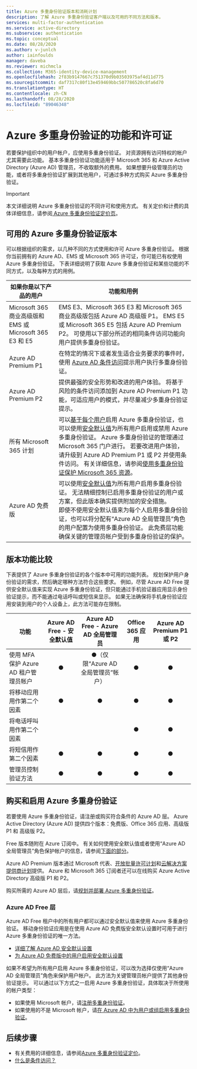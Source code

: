 ```yaml
---
title: Azure 多重身份验证版本和消耗计划
description: 了解 Azure 多重身份验证客户端以及可用的不同方法和版本。
services: multi-factor-authentication
ms.service: active-directory
ms.subservice: authentication
ms.topic: conceptual
ms.date: 08/28/2020
ms.author: v-junlch
author: iainfoulds
manager: daveba
ms.reviewer: michmcla
ms.collection: M365-identity-device-management
ms.openlocfilehash: 2f83b9147667c751370d9b03503975af4d11d775
ms.sourcegitcommit: daf7317c80f13e459469bbc507786520c8fa6d70
ms.translationtype: HT
ms.contentlocale: zh-CN
ms.lasthandoff: 08/28/2020
ms.locfileid: "89046348"
---
```

# <a name="features-and-licenses-for-azure-multi-factor-authentication"></a>Azure 多重身份验证的功能和许可证

若要保护组织中的用户帐户，应使用多重身份验证。 对资源拥有访问特权的帐户尤其需要此功能。 基本多重身份验证功能适用于 Microsoft 365 和 Azure Active Directory (Azure AD) 管理员，不收取额外的费用。 如果想要升级管理员的功能，或者将多重身份验证扩展到其他用户，可通过多种方式购买 Azure 多重身份验证。

> [!IMPORTANT]
> 本文详细说明 Azure 多重身份验证的不同许可和使用方式。 有关定价和计费的具体详细信息，请参阅[ Azure 多重身份验证定价页](https://www.azure.cn/pricing/details/multi-factor-authentication/)。

## <a name="available-versions-of-azure-multi-factor-authentication"></a>可用的 Azure 多重身份验证版本

可以根据组织的需求，以几种不同的方式使用和许可 Azure 多重身份验证。 根据你当前拥有的 Azure AD、EMS 或 Microsoft 365 许可证，你可能已有权使用 Azure 多重身份验证。 下表详细说明了获取 Azure 多重身份验证和某些功能的不同方式，以及每种方式的用例。

| 如果你是以下产品的用户 | 功能和用例 |
| --- | --- |
| Microsoft 365 商业高级版和 EMS 或 Microsoft 365 E3 和 E5 | EMS E3、Microsoft 365 E3 和 Microsoft 365 商业高级版包括 Azure AD 高级版 P1。 EMS E5 或 Microsoft 365 E5 包括 Azure AD Premium P2。 可使用以下部分所述的相同条件访问功能向用户提供多重身份验证。 |
| Azure AD Premium P1 | 在特定的情况下或者发生适合业务要求的事件时，使用 [Azure AD 条件访问](../conditional-access/howto-conditional-access-policy-all-users-mfa.md)提示用户执行多重身份验证。 |
| Azure AD Premium P2 | 提供最强的安全形势和改进的用户体验。 将基于风险的条件访问添加到 Azure AD Premium P1 功能，可适应用户的模式，并尽量减少多重身份验证提示。 |
| 所有 Microsoft 365 计划 | 可以[基于每个用户](howto-mfa-userstates.md)启用 Azure 多重身份验证，也可以使用[安全默认值](../fundamentals/concept-fundamentals-security-defaults.md)为所有用户启用或禁用 Azure 多重身份验证。 Azure 多重身份验证的管理通过 Microsoft 365 门户进行。 若要改进用户体验，请升级到 Azure AD Premium P1 或 P2 并使用条件访问。 有关详细信息，请参阅[使用多重身份验证保护 Microsoft 365 资源](https://docs.microsoft.com/microsoft-365/admin/security-and-compliance/set-up-multi-factor-authentication)。 |
| Azure AD 免费版 | 可以使用[安全默认值](../fundamentals/concept-fundamentals-security-defaults.md)为所有用户启用多重身份验证。 无法精细控制已启用多重身份验证的用户或方案，但此版本确实提供附加的安全措施。<br /> 即使不使用安全默认值来为每个人启用多重身份验证，也可以将分配有“Azure AD 全局管理员”角色的用户配置为使用多重身份验证。 此免费层功能确保关键的管理员帐户受到多重身份验证的保护。 |

## <a name="feature-comparison-of-versions"></a>版本功能比较

下表提供了 Azure 多重身份验证的各个版本中可用的功能列表。 规划保护用户身份验证的需求，然后确定哪种方法符合这些要求。 例如，尽管 Azure AD Free 提供安全默认值来实现 Azure 多重身份验证，但只能通过手机验证器应用显示身份验证提示，而不能通过电话呼叫或短信来显示。 如果无法确保将手机身份验证应用安装到用户的个人设备上，此方法可能存在限制。

| 功能 | Azure AD Free - 安全默认值 | Azure AD Free - Azure AD 全局管理员 | Office 365 应用 | Azure AD Premium P1 或 P2 |
| --- |:---:|:---:|:---:|:---:|
| 使用 MFA 保护 Azure AD 租户管理员帐户 | ● | ●（仅限“Azure AD 全局管理员”帐户） | ● | ● |
| 将移动应用用作第二个因素 | ● | ● | ● | ● |
| 将电话呼叫用作第二个因素 | | | ● | ● |
| 将短信用作第二个因素 | ●| ● | ● | ● |
| 管理员控制验证方法 | ● | ● | ● | ● |

## <a name="purchase-and-enable-azure-multi-factor-authentication"></a>购买和启用 Azure 多重身份验证

若要使用 Azure 多重身份验证，请注册或购买符合条件的 Azure AD 层。 Azure Active Directory (Azure AD) 提供四个版本：免费版、Office 365 应用、高级版 P1 和 高级版 P2。

Free 版本随附在 Azure 订阅中。 有关如何使用安全默认值或者使用“Azure AD 全局管理员”角色保护帐户的信息，请参阅[下面的部分](#azure-ad-free-tier)。

Azure AD Premium 版本通过 Microsoft 代表、[开放批量许可计划](https://www.microsoft.com/licensing/licensing-programs/open-license.aspx)和[云解决方案提供商计划](https://go.microsoft.com/fwlink/?LinkId=614968&clcid=0x409)提供。 Azure 和 Microsoft 365 订阅者还可以在线购买 Azure Active Directory 高级版 P1 和 P2。

购买所需的 Azure AD 层后，请[规划并部署 Azure 多重身份验证](howto-mfa-getstarted.md)。

### <a name="azure-ad-free-tier"></a>Azure AD Free 层

Azure AD Free 租户中的所有用户都可以通过安全默认值来使用 Azure 多重身份验证。 移动身份验证应用是在使用 Azure AD 免费版安全默认设置时可用于进行 Azure 多重身份验证的唯一方法。

* [详细了解 Azure AD 安全默认设置](../fundamentals/concept-fundamentals-security-defaults.md)
* [为 Azure AD 免费版中的用户启用安全默认设置](../fundamentals/concept-fundamentals-security-defaults.md#enabling-security-defaults)

如果不希望为所有用户启用 Azure 多重身份验证，可以改为选择仅使用“Azure AD 全局管理员”角色来保护用户帐户。 此方法为关键管理员帐户提供了其他身份验证提示。 可以通过以下方式之一启用 Azure 多重身份验证，具体取决于所使用的帐户类型：

* 如果使用 Microsoft 帐户，请[注册多重身份验证](https://support.microsoft.com/help/12408/microsoft-account-about-two-step-verification)。
* 如果使用的不是 Microsoft 帐户，请[在 Azure AD 中为用户或组启用多重身份验证](howto-mfa-userstates.md)。

## <a name="next-steps"></a>后续步骤

* 有关费用的详细信息，请参阅[Azure 多重身份验证定价](https://www.azure.cn/pricing/details/multi-factor-authentication/)。
* [什么是条件访问？](../conditional-access/overview.md)


